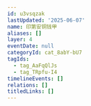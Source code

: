 ```yaml
---
id: u3vsqzak
lastUpdated: '2025-06-07'
name: 印第安铜钱甲
aliases: []
layer: 4
eventDate: null
categoryId: cat_8abY-bU7
tagIds:
  - tag_AaFqQlJs
  - tag_TRpfu-I4
timelineEvents: []
relations: []
titledLinks: []
---
```


